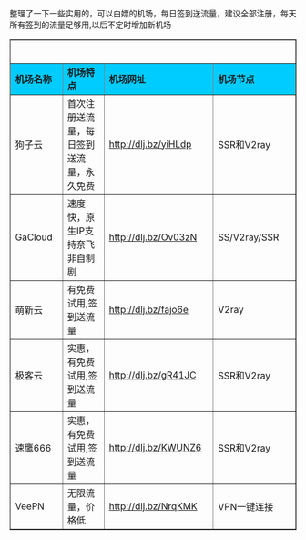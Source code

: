 整理了一下一些实用的，可以白嫖的机场，每日签到送流量，建议全部注册，每天所有签到的流量足够用,以后不定时增加新机场

<table width="100%" border="1" align="center" cellpadding="10" cellspacing="0">
  <tr>
    <td colspan="4" align="center"><h2>
  </tr>
  <tr>
    <td width="215" bgcolor="#00CCFF"><strong>机场名称</strong></td>
    <td width="424" bgcolor="#00CCFF"><strong>机场特点</strong></td>
    <td width="359" bgcolor="#00CCFF"><strong>机场网址</strong></td>
    <td width="441" bgcolor="#00CCFF"><strong>机场节点</strong></td>
  </tr>
  <tr>
    <td>狗子云</td>
    <td>首次注册送流量，每日签到送流量，永久免费 </td>
    <td><a href="https://web.doggo.top/auth/register?code=GPpz" target="_blank">http://dlj.bz/yiHLdp</a></td>
    <td>SSR和V2ray</td>
  </tr>
  <tr>
    <td>GaCloud</td>
    <td>速度快，原生IP支持奈飞非自制剧</td>
    <td><a href="https://invitation.gacloud.ltd/auth/register?code=U0BQ" target="_blank">http://dlj.bz/Ov03zN</a></td>
    <td>SS/V2ray/SSR</td>
  </tr>
  <tr>
    <td>萌新云</td>
    <td>有免费试用,签到送流量</td>
    <td><a href="https://www.mxssr.xyz/auth/register?code=Ql9U" target="_blank">http://dlj.bz/fajo6e</a></td>
    <td>V2ray</td>
  </tr>
  <tr>
    <td>极客云</td>
    <td>实惠，有免费试用,签到送流量</td>
    <td><a href="https://jike.ph/auth/register?code=YmOv" target="_blank">http://dlj.bz/gR41JC</a></td>
    <td>SSR和V2ray</td>
  </tr>
  <tr>
    <td>速鹰666</td>
    <td>实惠，有免费试用,签到送流量</td>
    <td><a href="https://suying00.com/auth/register?code=mclu" target="_blank">http://dlj.bz/KWUNZ6</a></td>
    <td>SSR和V2ray</td>
  </tr>
  <tr>
    <td>VeePN</td>
    <td>无限流量，价格低</td>
    <td><a href="https://veepn.com/zh/refer-friend/ve-2dapf1bcy/" target="_blank">http://dlj.bz/NrqKMK</a></td>
    <td>VPN一键连接</td>
  </tr>
 
   
